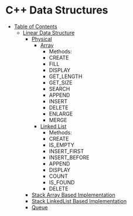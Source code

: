 # C++ Data Structures

<a name="table-of-contents"></a>

* [Table of Contents](#table-of-contents)
	* [Linear Data Structure](#table-of-contents-linear)
		* [Physical](#table-of-contents-linear-physical)
			* [Array](#table-of-contents-linear-physical-array)
				* Methods:
				* CREATE
				* FILL
				* DISPLAY
				* GET_LENGTH
				* GET_SIZE
				* SEARCH
				* APPEND
				* INSERT
				* DELETE
				* ENLARGE
				* MERGE
			* [Linked List](#table-of-contents-linear-physical-linkedlist)
				* Methods:
				* CREATE
				* IS_EMPTY
				* INSERT_FIRST
				* INSERT_BEFORE
				* APPEND
				* DISPLAY
				* COUNT
				* IS_FOUND
				* DELETE
		* [Stack Array Based Implementation](#table-of-contents-linear-physical-stack-array)
		* [Stack LinkedList Based Implementation](#table-of-contents-linear-physical-stack-linkedlist)
		* [Queue](#table-of-contents-linear-physical-queue)
		
<a name="table-of-contents-linear"></a>
<!-- <a name="table-of-contents-linear-array"></a> -->
